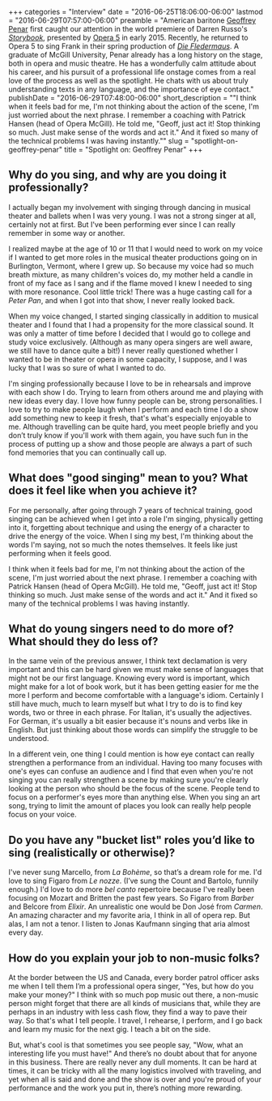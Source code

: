 +++
categories = "Interview"
date = "2016-06-25T18:06:00-06:00"
lastmod = "2016-06-29T07:57:00-06:00"
preamble = "American baritone [Geoffrey Penar](/scene/people/geoffrey-penar/) first caught our attention in the world premiere of Darren Russo's [*Storybook*](/in-review-modern-family-opera/), presented by [Opera 5](/scene/people/opera-5/) in early 2015. Recently, he returned to Opera 5 to sing Frank in their spring production of [*Die Fledermaus*](/die-fledermaus-die-fleder-fabulous/). A graduate of McGill University, Penar already has a long history on the stage, both in opera and music theatre. He has a wonderfully calm attitude about his career, and his pursuit of a professional life onstage comes from a real love of the process as well as the spotlight. He chats with us about truly understanding texts in any language, and the importance of eye contact."
publishDate = "2016-06-29T07:48:00-06:00"
short_description = "&quot;I think when it feels bad for me, I&#039;m not thinking about the action of the scene, I&#039;m just worried about the next phrase. I remember a coaching with Patrick Hansen (head of Opera McGill). He told me, &quot;Geoff, just act it! Stop thinking so much. Just make sense of the words and act it.&quot; And it fixed so many of the technical problems I was having instantly.&quot;"
slug = "spotlight-on-geoffrey-penar"
title = "Spotlight on: Geoffrey Penar"
+++

## Why do you sing, and why are you doing it professionally?

I actually began my involvement with singing through dancing in musical theater and ballets when I was very young. I was not a strong singer at all, certainly not at first. But I've been performing ever since I can really remember in some way or another. 

I realized maybe at the age of 10 or 11 that I would need to work on my voice if I wanted to get more roles in the musical theater productions going on in Burlington, Vermont, where I grew up. So because my voice had so much breath mixture, as many children's voices do, my mother held a candle in front of my face as I sang and if the flame moved I knew I needed to sing with more resonance. Cool little trick! There was a huge casting call for a *Peter Pan*, and when I got into that show, I never really looked back. 

When my voice changed, I started singing classically in addition to musical theater and I found that I had a propensity for the more classical sound. It was only a matter of time before I decided that I would go to college and study voice exclusively. (Although as many opera singers are well aware, we still have to dance quite a bit!) I never really questioned whether I wanted to be in theater or opera in some capacity, I suppose, and I was lucky that I was so sure of what I wanted to do.
 
I'm singing professionally because I love to be in rehearsals and improve with each show I do. Trying to learn from others around me and playing with new ideas every day. I love how funny people can be, strong personalities. I love to try to make people laugh when I perform and each time I do a show add something new to keep it fresh, that's what's especially enjoyable to me. Although travelling can be quite hard, you meet people briefly and you don’t truly know if you'll work with them again, you have such fun in the process of putting up a show and those people are always a part of such fond memories that you can continually call up.
 
## What does "good singing" mean to you? What does it feel like when you achieve it?

For me personally, after going through 7 years of technical training, good singing can be achieved when I get into a role I'm singing, physically getting into it, forgetting about technique and using the energy of a character to drive the energy of the voice. When I sing my best, I'm thinking about the words I'm saying, not so much the notes themselves. It feels like just performing when it feels good. 

I think when it feels bad for me, I'm not thinking about the action of the scene, I'm just worried about the next phrase. I remember a coaching with Patrick Hansen (head of Opera McGill). He told me, "Geoff, just act it! Stop thinking so much. Just make sense of the words and act it." And it fixed so many of the technical problems I was having instantly.
 
## What do young singers need to do more of? What should they do less of?

In the same vein of the previous answer, I think text declamation is very important and this can be hard given we must make sense of languages that might not be our first language. Knowing every word is important, which might make for a lot of book work, but it has been getting easier for me the more I perform and become comfortable with a language's idiom. Certainly I still have much, much to learn myself but what I try to do is to find key words, two or three in each phrase. For Italian, it's usually the adjectives. For German, it's usually a bit easier because it's nouns and verbs like in English. But just thinking about those words can simplify the struggle to be understood.
 
In a different vein, one thing I could mention is how eye contact can really strengthen a performance from an individual. Having too many focuses with one's eyes can confuse an audience and I find that even when you're not singing you can really strengthen a scene by making sure you're clearly looking at the person who should be the focus of the scene. People tend to focus on a performer's eyes more than anything else. When you sing an art song, trying to limit the amount of places you look can really help people focus on your voice.
 
## Do you have any "bucket list" roles you’d like to sing (realistically or otherwise)?

I've never sung Marcello, from *La Bohème*, so that’s a dream role for me. I'd love to sing Figaro from *Le nozze*. (I’ve sung the Count and Bartolo, funnily enough.) I'd love to do more *bel canto* repertoire because I've really been focusing on Mozart and Britten the past few years. So Figaro from *Barber* and Belcore from *Elixir*.  An unrealistic one would be Don José from *Carmen*. An amazing character and my favorite aria, I think in all of opera rep. But alas, I am not a tenor. I listen to Jonas Kaufmann singing that aria almost every day.
 
## How do you explain your job to non-music folks?

At the border between the US and Canada, every border patrol officer asks me when I tell them I’m a professional opera singer, "Yes, but how do you make your money?" I think with so much pop music out there, a non-music person might forget that there are all kinds of musicians that, while they are perhaps in an industry with less cash flow, they find a way to pave their way. So that's what I tell people. I travel, I rehearse, I perform, and I go back and learn my music for the next gig. I teach a bit on the side.

But, what's cool is that sometimes you see people say, "Wow, what an interesting life you must have!" And there’s no doubt about that for anyone in this business. There are really never any dull moments. It can be hard at times, it can be tricky with all the many logistics involved with traveling, and yet when all is said and done and the show is over and you're proud of your performance and the work you put in, there’s nothing more rewarding.
